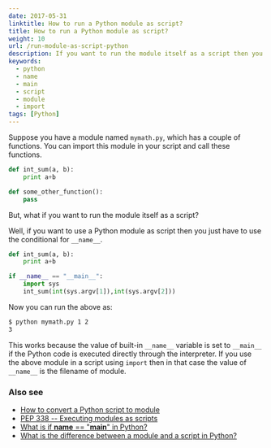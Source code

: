 ```yaml
---
date: 2017-05-31
linktitle: How to run a Python module as script?
title: How to run a Python module as script?
weight: 10
url: /run-module-as-script-python
description: If you want to run the module itself as a script then you should use the __name__ variable.
keywords:
  - python
  - name
  - main
  - script
  - module
  - import
tags: [Python]
---
```

Suppose you have a module named `mymath.py`, which has a couple of functions. You can import this module in your script and call these functions.

```python
def int_sum(a, b):
    print a+b

def some_other_function():
    pass
```

But, what if you want to run the module itself as a script?

<script async src="https://pagead2.googlesyndication.com/pagead/js/adsbygoogle.js"></script>
<ins class="adsbygoogle"
     style="display:block; text-align:center;"
     data-ad-layout="in-article"
     data-ad-format="fluid"
     data-ad-client="ca-pub-9878675755379402"
     data-ad-slot="5842766387"></ins>
<script>
     (adsbygoogle = window.adsbygoogle || []).push({});
</script>

Well, if you want to use a Python module as script then you just have to use the conditional for `__name__`.

```python
def int_sum(a, b):
    print a+b

if __name__ == "__main__":
    import sys
    int_sum(int(sys.argv[1]),int(sys.argv[2]))
```

Now you can run the above as:

```sh
$ python mymath.py 1 2
3
```

This works because the value of built-in `__name__` variable is set to `__main__` if the Python code is executed directly through the interpreter. If you use the above module in a script using `import` then in that case the value of `__name__` is the filename of module.

### Also see
- [How to convert a Python script to module](https://tutswiki.com/convert-python-script-to-module)
- [PEP 338 -- Executing modules as scripts](https://www.python.org/dev/peps/pep-0338/)
- [What is if __name__ == "__main__" in Python?](/if-name-main-in-python/)
- [What is the difference between a module and a script in Python?](https://stackoverflow.com/questions/2996110/what-is-the-difference-between-a-module-and-a-script-in-python)